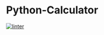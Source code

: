 # Python-Calculator
[![linter](https://github.com/JacksonNaufal/Python-Calculator/workflows/linter/badge.svg)](https://github.com/marketplace/actions/super-linter)
